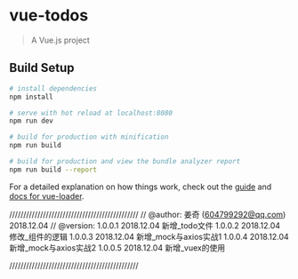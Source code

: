 # vue-todos

> A Vue.js project

## Build Setup

``` bash
# install dependencies
npm install

# serve with hot reload at localhost:8080
npm run dev

# build for production with minification
npm run build

# build for production and view the bundle analyzer report
npm run build --report
```

For a detailed explanation on how things work, check out the [guide](http://vuejs-templates.github.io/webpack/) and [docs for vue-loader](http://vuejs.github.io/vue-loader).


//////////////////////////////////////////////
//	@author: 姜奇 (604799292@qq.com) 2018.12.04
//	@version: 1.0.0.1  2018.12.04   新增_todo文件
				1.0.0.2  2018.12.04   修改_组件的逻辑
				1.0.0.3  2018.12.04  新增_mock与axios实战1
				1.0.0.4  2018.12.04  新增_mock与axios实战2
				1.0.0.5  2018.12.04  新增_vuex的使用

//////////////////////////////////////////////